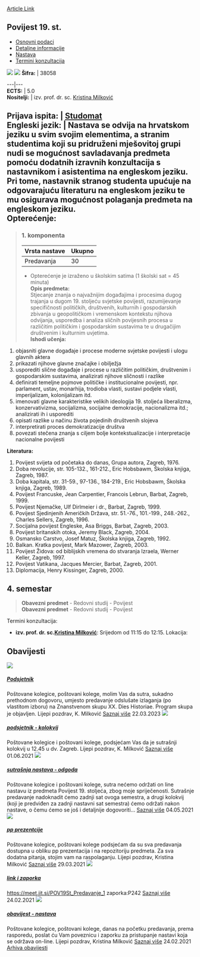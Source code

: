 [Article Link](https://www.fhs.hr/predmet/p1s)

## Povijest 19. st.
  * [Osnovni podaci](https://www.fhs.hr/predmet/p1s#v1id-523794_57824_1_0 "Osnovni podaci")
  * [Detaljne informacije](https://www.fhs.hr/predmet/p1s#v1id-523794_57824_1_1 "Detaljne informacije")
  * [Nastava](https://www.fhs.hr/predmet/p1s#v1id-523794_57824_1_2 "Nastava")
  * [Termini konzultacija](https://www.fhs.hr/predmet/p1s#v1id-523794_57824_1_3 "Termini konzultacija")


[![](https://www.fhs.hr/img/flags/gif/hr.gif)](https://www.fhs.hr/predmet/p1s) [![](https://www.fhs.hr/img/flags/gif/gb.gif)](https://www.fhs.hr/en/course/1ch)
**Šifra:** |  38058  
  
---|---  
**ECTS:** |  5.0   
**Nositelji:** |  izv. prof. dr. sc. [Kristina Milković](https://www.fhs.hr/djelatnik/kristina.milkovic)   
  
**Prijava ispita:** |  [Studomat](http://www.isvu.hr/studomat)  
**Engleski jezik:** |  Nastava se odvija na hrvatskom jeziku u svim svojim elementima, a stranim studentima koji su pridruženi mješovitoj grupi nudi se mogućnost savladavanja predmeta pomoću dodatnih izravnih konzultacija s nastavnikom i asistentima na engleskom jeziku. Pri tome, nastavnik stranog studenta upućuje na odgovarajuću literaturu na engleskom jeziku te mu osigurava mogućnost polaganja predmeta na engleskom jeziku.   
**Opterećenje:**  
---  
> ### 1. komponenta
> | Vrsta nastave | Ukupno  
> ---|---  
> Predavanja | 30  
> * Opterećenje je izraženo u školskim satima (1 školski sat = 45 minuta)   
**Opis predmeta:**  
> Stjecanje znanja o najvažnijim događajima i procesima dugog trajanja u dugom 19. stoljeću svjetske povijesti, razumijevanje specifičnosti političkih, društvenih, kulturnih i gospodarskih zbivanja u geopolitičkom i vremenskom kontekstu njihova odvijanja, usporedba i analiza sličnih povijesnih procesa u različitim političkim i gospodarskim sustavima te u drugačijim društvenim i kulturnim uvjetima.  
**Ishodi učenja:**  
  1. objasniti glavne događaje i procese moderne svjetske povijesti i ulogu glavnih aktera
  2. prikazati njihove glavne značajke i obilježja
  3. usporediti slične događaje i procese u različitim političkim, društvenim i gospodarskim sustavima, analizirati njihove sličnosti i razlike
  4. definirati temeljne pojmove političke i institucionalne povijesti, npr. parlament, ustav, monarhija, trodioba vlasti, sustavi podjele vlasti, imperijalizam, kolonijalizam itd.
  5. imenovati glavne karakteristike velikih ideologija 19. stoljeća liberalizma, konzervativizma, socijalizma, socijalne demokracije, nacionalizma itd.; analizirati ih i usporediti
  6. opisati razlike u načinu života pojedinih društvenih slojeva
  7. interpretirati proces demokratizacije društva
  8. povezati stečena znanja s ciljem bolje kontekstualizacije i interpretacije nacionalne povijesti

  
**Literatura:**  
  1. Povijest svijeta od početaka do danas, Grupa autora, Zagreb, 1976. 
  2. Doba revolucije, str. 105-132., 161-212., Eric Hobsbawm, Školska knjiga, Zagreb, 1987. 
  3. Doba kapitala, str. 31-59., 97-136., 184-219., Eric Hobsbawm, Školska knjiga, Zagreb, 1989. 
  4. Povijest Francuske, Jean Carpentier, Francois Lebrun, Barbat, Zagreb, 1999. 
  5. Povijest Njemačke, Ulf Dirlmeier i dr., Barbat, Zagreb, 1999. 
  6. Povijest Sjedinjenih Američkih Država, str. 51.-76., 101.-199., 248.-262., Charles Sellers, Zagreb, 1996. 
  7. Socijalna povijest Engleske, Asa Briggs, Barbat, Zagreb, 2003. 
  8. Povijest britanskih otoka, Jeremy Black, Zagreb, 2004. 
  9. Osmansko Carstvo, Josef Matuz, Školska knjiga, Zagreb, 1992. 
  10. Balkan. Kratka povijest, Mark Mazower, Zagreb, 2003. 
  11. Povijest Židova: od biblijskih vremena do stvaranja Izraela, Werner Keller, Zagreb, 1997. 
  12. Povijest Vatikana, Jacques Mercier, Barbat, Zagreb, 2001. 
  13. Diplomacija, Henry Kissinger, Zagreb, 2000. 

  
**4. semestar**  
---  
> **Obavezni predmet** - Redovni studij - Povijest  
>  **Obavezni predmet** - Redovni studij - Povijest  
>   
Termini konzultacija: 
  * **izv. prof. dr. sc.[Kristina Milković](https://www.fhs.hr/djelatnik/kristina.milkovic)**: 
Srijedom od 11:15 do 12:15.
Lokacija: 


## Obavijesti
[ ![](https://www.fhs.hr/_pub/themes_static/hrstud2024/default/img/default_news.jpg) ](https://www.fhs.hr/predmet/p1s?@=21k4q#news_79625)
#####  [Podsjetnik](https://www.fhs.hr/predmet/p1s?@=21k4q#news_79625)
Poštovane kolegice, poštovani kolege, molim Vas da sutra, sukadno prethodnom dogovoru, umjesto predavanje odslušate izlaganja (po vlastitom izboru) na Znanstvenom skupu XX. Dies Historiae. Program skupa je objavljen. Lijepi pozdrav, K. Milković 
[Saznaj više](https://www.fhs.hr/predmet/p1s?@=21k4q#news_79625)
22.03.2023
[ ![](https://www.fhs.hr/_pub/themes_static/hrstud2024/default/img/default_news.jpg) ](https://www.fhs.hr/predmet/p1s?@=21fjt#news_79625)
#####  [podsjetnik - kolokvij](https://www.fhs.hr/predmet/p1s?@=21fjt#news_79625)
Poštovane kolegice i poštovani kolege, podsjećam Vas da je sutrašnji kolokvij u 12.45 u dv. Zagreb. Lijepi pozdrav, K. Milković 
[Saznaj više](https://www.fhs.hr/predmet/p1s?@=21fjt#news_79625)
01.06.2021
[ ![](https://www.fhs.hr/_pub/themes_static/hrstud2024/default/img/default_news.jpg) ](https://www.fhs.hr/predmet/p1s?@=21f83#news_79625)
#####  [sutrašnja nastava - odgoda](https://www.fhs.hr/predmet/p1s?@=21f83#news_79625)
Poštovane kolegice i poštovani kolege, sutra nećemo održati on line nastavu iz predmeta Povijest 19. stoljeća, zbog moje spriječenosti. Sutrašnje predavanje nadoknadit ćemo zadnji sat ovoga semestra, a drugi kolokvij (koji je predviđen za zadnji nastavni sat semestra) ćemo održati nakon nastave, o čemu ćemo se još i detaljnije dogovoriti... 
[Saznaj više](https://www.fhs.hr/predmet/p1s?@=21f83#news_79625)
04.05.2021
[ ![](https://www.fhs.hr/_pub/themes_static/hrstud2024/default/img/default_news.jpg) ](https://www.fhs.hr/predmet/p1s?@=21ex5#news_79625)
#####  [pp prezentcije](https://www.fhs.hr/predmet/p1s?@=21ex5#news_79625)
Poštovane kolegice, poštovani kolege podsjećam da su sva predavanja dostupna u obliku pp prezentacija i na repozitoriju predmeta. Za sva dodatna pitanja, stojim vam na raspolaganju. Lijepi pozdrav, Kristina Milković 
[Saznaj više](https://www.fhs.hr/predmet/p1s?@=21ex5#news_79625)
29.03.2021
[ ![](https://www.fhs.hr/_pub/themes_static/hrstud2024/default/img/default_news.jpg) ](https://www.fhs.hr/predmet/p1s?@=21eki#news_79625)
#####  [link i zaporka](https://www.fhs.hr/predmet/p1s?@=21eki#news_79625)
https://meet.jit.si/POV19St_Predavanje_1 zaporka:P242 
[Saznaj više](https://www.fhs.hr/predmet/p1s?@=21eki#news_79625)
24.02.2021
[ ![](https://www.fhs.hr/_pub/themes_static/hrstud2024/default/img/default_news.jpg) ](https://www.fhs.hr/predmet/p1s?@=21ek3#news_79625)
#####  [obavijest - nastava](https://www.fhs.hr/predmet/p1s?@=21ek3#news_79625)
Poštovane kolegice, poštovani kolege, danas na početku predavanja, prema rasporedu, poslat ću Vam poveznicu i zaporku za pristupanje nastavi koja se održava on-line. Lijepi pozdrav, Kristina Milković 
[Saznaj više](https://www.fhs.hr/predmet/p1s?@=21ek3#news_79625)
24.02.2021
[Arhiva obavijesti](https://www.fhs.hr/predmet/p1s?@=20p6g#news_79625 "Arhiva obavijesti")
